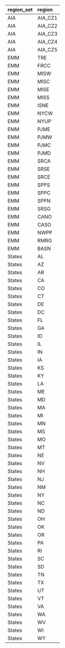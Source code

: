 | region_set   | region   |
|:-------------|:---------|
| AIA          | AIA_CZ1  |
| AIA          | AIA_CZ2  |
| AIA          | AIA_CZ3  |
| AIA          | AIA_CZ4  |
| AIA          | AIA_CZ5  |
| EMM          | TRE      |
| EMM          | FRCC     |
| EMM          | MISW     |
| EMM          | MISC     |
| EMM          | MISE     |
| EMM          | MISS     |
| EMM          | ISNE     |
| EMM          | NYCW     |
| EMM          | NYUP     |
| EMM          | PJME     |
| EMM          | PJMW     |
| EMM          | PJMC     |
| EMM          | PJMD     |
| EMM          | SRCA     |
| EMM          | SRSE     |
| EMM          | SRCE     |
| EMM          | SPPS     |
| EMM          | SPPC     |
| EMM          | SPPN     |
| EMM          | SRSG     |
| EMM          | CANO     |
| EMM          | CASO     |
| EMM          | NWPP     |
| EMM          | RMRG     |
| EMM          | BASN     |
| States       | AL       |
| States       | AZ       |
| States       | AR       |
| States       | CA       |
| States       | CO       |
| States       | CT       |
| States       | DE       |
| States       | DC       |
| States       | FL       |
| States       | GA       |
| States       | ID       |
| States       | IL       |
| States       | IN       |
| States       | IA       |
| States       | KS       |
| States       | KY       |
| States       | LA       |
| States       | ME       |
| States       | MD       |
| States       | MA       |
| States       | MI       |
| States       | MN       |
| States       | MS       |
| States       | MO       |
| States       | MT       |
| States       | NE       |
| States       | NV       |
| States       | NH       |
| States       | NJ       |
| States       | NM       |
| States       | NY       |
| States       | NC       |
| States       | ND       |
| States       | OH       |
| States       | OK       |
| States       | OR       |
| States       | PA       |
| States       | RI       |
| States       | SC       |
| States       | SD       |
| States       | TN       |
| States       | TX       |
| States       | UT       |
| States       | VT       |
| States       | VA       |
| States       | WA       |
| States       | WV       |
| States       | WI       |
| States       | WY       |